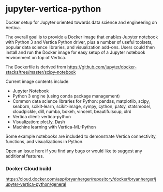 # jupyter-vertica-python
Docker setup for Jupyter oriented towards data science and engineering on Vertica.

The overall goal is to provide a Docker image that enables Jupyter notebook with Python 3 and Vertica Python driver, plus a number of useful toolsets, popular data science libraries, and visualization add-ons.  Users could then install and run the Docker image for easy setup of a Jupyter notebook environment on top of Vertica.

The Dockerfile is derived from https://github.com/jupyter/docker-stacks/tree/master/scipy-notebook

Current image contents include:
- Jupyter Notebook
- Python 3 engine (using conda package management)
- Common data science libraries for Python: pandas, matplotlib, scipy, seaborn, scikit-learn, scikit-image, sympy, cython, patsy, statsmodel, cloudpickle, dill, numba, bokeh, vincent, beautifulsoup, xlrd
- Vertica client: vertica-python
- Visualization: plot.ly, Dash
- Machine learning with Vertica-ML-Python

Some example notebooks are included to demonstrate Vertica connectivity, functions, and visualizations in Python.

Open an issue here if you find any bugs or would like to suggest any additional features.

### Docker Cloud build

https://cloud.docker.com/app/bryanherger/repository/docker/bryanherger/jupyter-vertica-python/general

